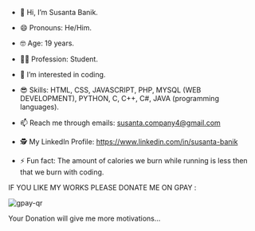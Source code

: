 - 👋 Hi, I’m Susanta Banik.

- 😄 Pronouns: He/Him.

- 🤓 Age: 19 years.

- 👨‍💻 Profession: Student.
  
- 👀 I’m interested in coding.

- 😎 Skills: HTML, CSS, JAVASCRIPT, PHP, MYSQL (WEB DEVELOPMENT), PYTHON, C, C++, C#, JAVA (programming languages).
  
- 📫 Reach me through emails: susanta.company4@gmail.com

- 🕵️ My LinkedIn Profile: https://www.linkedin.com/in/susanta-banik
  
- ⚡ Fun fact: The amount of calories we burn while running is less then that we burn with coding.

IF YOU LIKE MY WORKS PLEASE DONATE ME ON GPAY :

![gpay-qr](https://github.com/user-attachments/assets/f20b2a3e-5dea-47d6-9390-1ee598f3d5b8)

Your Donation will give me more motivations...
